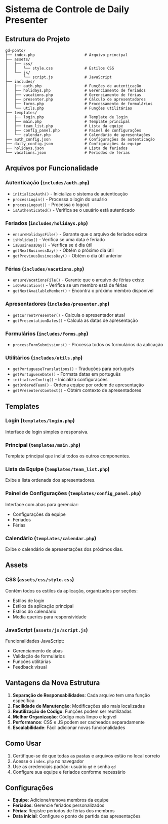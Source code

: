 # Sistema de Controle de Daily Presenter

## Estrutura do Projeto

```
gd-ponto/
├── index.php                      # Arquivo principal
├── assets/
│   ├── css/
│   │   └── style.css              # Estilos CSS
│   └── js/
│       └── script.js              # JavaScript
├── includes/
│   ├── auth.php                   # Funções de autenticação
│   ├── holidays.php               # Gerenciamento de feriados
│   ├── vacations.php              # Gerenciamento de férias
│   ├── presenter.php              # Cálculo de apresentadores
│   ├── forms.php                  # Processamento de formulários
│   └── utils.php                  # Funções utilitárias
├── templates/
│   ├── login.php                  # Template de login
│   ├── main.php                   # Template principal
│   ├── team_list.php              # Lista da equipe
│   ├── config_panel.php           # Painel de configurações
│   └── calendar.php               # Calendário de apresentações
├── auth_config.json               # Configurações de autenticação
├── daily_config.json              # Configurações da equipe
├── holidays.json                  # Lista de feriados
└── vacations.json                 # Períodos de férias
```

## Arquivos por Funcionalidade

### Autenticação (`includes/auth.php`)
- `initializeAuth()` - Inicializa o sistema de autenticação
- `processLogin()` - Processa o login do usuário
- `processLogout()` - Processa o logout
- `isAuthenticated()` - Verifica se o usuário está autenticado

### Feriados (`includes/holidays.php`)
- `ensureHolidaysFile()` - Garante que o arquivo de feriados existe
- `isHoliday()` - Verifica se uma data é feriado
- `isBusinessDay()` - Verifica se é dia útil
- `getNextBusinessDay()` - Obtém o próximo dia útil
- `getPreviousBusinessDay()` - Obtém o dia útil anterior

### Férias (`includes/vacations.php`)
- `ensureVacationsFile()` - Garante que o arquivo de férias existe
- `isOnVacation()` - Verifica se um membro está de férias
- `getNextAvailableMember()` - Encontra o próximo membro disponível

### Apresentadores (`includes/presenter.php`)
- `getCurrentPresenter()` - Calcula o apresentador atual
- `getPresentationDates()` - Calcula as datas de apresentação

### Formulários (`includes/forms.php`)
- `processFormSubmissions()` - Processa todos os formulários da aplicação

### Utilitários (`includes/utils.php`)
- `getPortugueseTranslations()` - Traduções para português
- `getPortugueseDate()` - Formata datas em português
- `initializeConfig()` - Inicializa configurações
- `getOrderedTeam()` - Ordena equipe por ordem de apresentação
- `getPresentersContext()` - Obtém contexto de apresentadores

## Templates

### Login (`templates/login.php`)
Interface de login simples e responsiva.

### Principal (`templates/main.php`)
Template principal que inclui todos os outros componentes.

### Lista da Equipe (`templates/team_list.php`)
Exibe a lista ordenada dos apresentadores.

### Painel de Configurações (`templates/config_panel.php`)
Interface com abas para gerenciar:
- Configurações da equipe
- Feriados
- Férias

### Calendário (`templates/calendar.php`)
Exibe o calendário de apresentações dos próximos dias.

## Assets

### CSS (`assets/css/style.css`)
Contém todos os estilos da aplicação, organizados por seções:
- Estilos de login
- Estilos da aplicação principal
- Estilos do calendário
- Media queries para responsividade

### JavaScript (`assets/js/script.js`)
Funcionalidades JavaScript:
- Gerenciamento de abas
- Validação de formulários
- Funções utilitárias
- Feedback visual

## Vantagens da Nova Estrutura

1. **Separação de Responsabilidades**: Cada arquivo tem uma função específica
2. **Facilidade de Manutenção**: Modificações são mais localizadas
3. **Reutilização de Código**: Funções podem ser reutilizadas
4. **Melhor Organização**: Código mais limpo e legível
5. **Performance**: CSS e JS podem ser cacheados separadamente
6. **Escalabilidade**: Fácil adicionar novas funcionalidades

## Como Usar

1. Certifique-se de que todas as pastas e arquivos estão no local correto
2. Acesse o `index.php` no navegador
3. Use as credenciais padrão: usuário `gd` e senha `gd`
4. Configure sua equipe e feriados conforme necessário

## Configurações

- **Equipe**: Adicione/remova membros da equipe
- **Feriados**: Gerencie feriados personalizados
- **Férias**: Registre períodos de férias dos membros
- **Data inicial**: Configure o ponto de partida das apresentações
